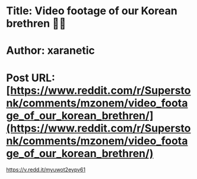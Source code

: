 # Title: Video footage of our Korean brethren 💎🐜
# Author: xaranetic
# Post URL: [https://www.reddit.com/r/Superstonk/comments/mzonem/video_footage_of_our_korean_brethren/](https://www.reddit.com/r/Superstonk/comments/mzonem/video_footage_of_our_korean_brethren/)


https://v.redd.it/myuwot2eypv61